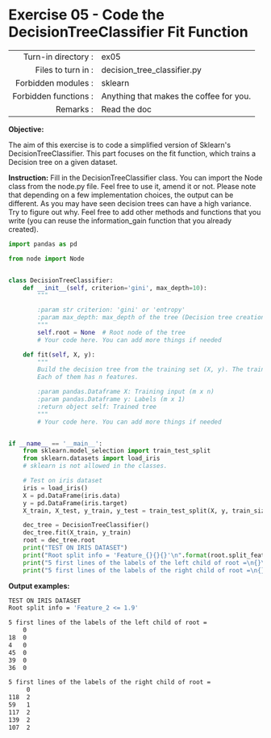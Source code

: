 # Exercise 05 - Code the DecisionTreeClassifier Fit Function

|                         |                    |
| -----------------------:| ------------------ |
|   Turn-in directory :   |  ex05              |
|   Files to turn in :    |  decision_tree_classifier.py |
|   Forbidden modules :   |  sklearn           |
|   Forbidden functions : |  Anything that makes the coffee for you. |
|   Remarks :             |  Read the doc      |


**Objective:**

The aim of this exercise is to code a simplified version of Sklearn's DecisionTreeClassifier.
This part focuses on the fit function, which trains a Decision tree on a given dataset.


**Instruction:**
Fill in the DecisionTreeClassifier class. You can import the Node class from the node.py file. Feel free to use it, amend it or not. 
Please note that depending on a few implementation choices, the output can be different. As you may have seen decision trees
can have a high variance. Try to figure out why.
Feel free to add other methods and functions that you write (you can reuse the information_gain function that you already created).


```python
import pandas as pd

from node import Node


class DecisionTreeClassifier:
    def __init__(self, criterion='gini', max_depth=10):
        """

        :param str criterion: 'gini' or 'entropy'
        :param max_depth: max_depth of the tree (Decision tree creation stops splitting a node if node.depth >= max_depth)
        """
        self.root = None  # Root node of the tree
        # Your code here. You can add more things if needed

    def fit(self, X, y):
        """
        Build the decision tree from the training set (X, y). The training set has m data_points (examples).
        Each of them has n features.

        :param pandas.Dataframe X: Training input (m x n)
        :param pandas.Dataframe y: Labels (m x 1)
        :return object self: Trained tree
        """
        # Your code here. You can add more things if needed


if __name__ == '__main__':
    from sklearn.model_selection import train_test_split
    from sklearn.datasets import load_iris 
    # sklearn is not allowed in the classes.

    # Test on iris dataset
    iris = load_iris()
    X = pd.DataFrame(iris.data)
    y = pd.DataFrame(iris.target)
    X_train, X_test, y_train, y_test = train_test_split(X, y, train_size=0.7, random_state=1)

    dec_tree = DecisionTreeClassifier()
    dec_tree.fit(X_train, y_train)
    root = dec_tree.root
    print("TEST ON IRIS DATASET")
    print("Root split info = 'Feature_{}{}{}'\n".format(root.split_feature, root.split_kind, root.split_criteria))
    print("5 first lines of the labels of the left child of root =\n{}\n".format(root.left_child.y.head()))
    print("5 first lines of the labels of the right child of root =\n{}".format(root.right_child.y.head()))
```

**Output examples:**
```bash
TEST ON IRIS DATASET
Root split info = 'Feature_2 <= 1.9'

5 first lines of the labels of the left child of root =
    0
18  0
4   0
45  0
39  0
36  0

5 first lines of the labels of the right child of root =
     0
118  2
59   1
117  2
139  2
107  2

```

